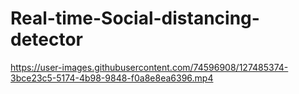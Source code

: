 # Real-time-Social-distancing-detector

https://user-images.githubusercontent.com/74596908/127485374-3bce23c5-5174-4b98-9848-f0a8e8ea6396.mp4

